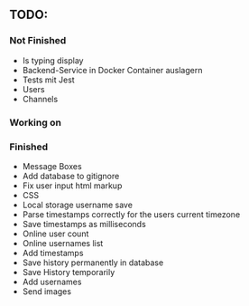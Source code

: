 ## TODO:

### Not Finished
- Is typing display
- Backend-Service in Docker Container auslagern
- Tests mit Jest
- Users
- Channels

### Working on

### Finished
- Message Boxes
- Add database to gitignore
- Fix user input html markup
- CSS
- Local storage username save
- Parse timestamps correctly for the users current timezone
- Save timestamps as milliseconds
- Online user count
- Online usernames list
- Add timestamps
- Save history permanently in database
- Save History temporarily
- Add usernames
- Send images
